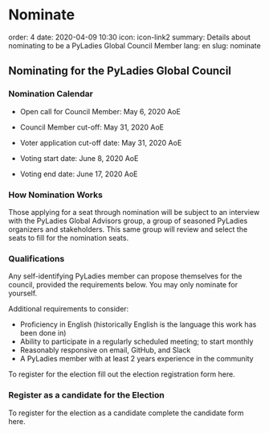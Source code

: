 # Nominate

order: 4
date: 2020-04-09 10:30
icon: icon-link2
summary: Details about nominating to be a PyLadies Global Council Member 
lang: en
slug: nominate

## Nominating for the PyLadies Global Council

### Nomination Calendar

- Open call for Council Member: May 6, 2020 AoE
- Council Member cut-off: May 31, 2020 AoE 

- Voter application cut-off date: May 31, 2020 AoE 
- Voting start date: June 8, 2020 AoE 
- Voting end date: June 17, 2020 AoE

### How Nomination Works

Those applying for a seat through nomination will be subject to an interview with the PyLadies Global Advisors group, a group of seasoned PyLadies organizers and stakeholders. This same group will review and select the seats to fill for the nomination seats.

### Qualifications

Any self-identifying PyLadies member can propose themselves for the council, provided the requirements below. You may only nominate for yourself.

Additional requirements to consider:

- Proficiency in English (historically English is the language this work has been done in)
- Ability to participate in a regularly scheduled meeting; to start monthly
- Reasonably responsive on email, GitHub, and Slack
- A PyLadies member with at least 2 years experience in the community

To register for the election fill out the election registration form here.

### Register as a candidate for the Election

To register for the election as a candidate complete the candidate form here.